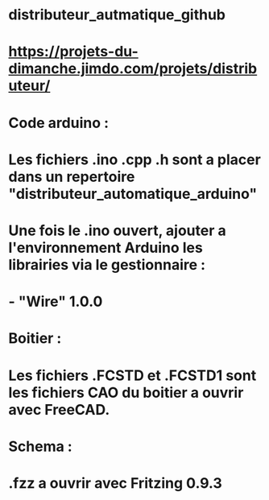 # distributeur_autmatique_github

# 
# https://projets-du-dimanche.jimdo.com/projets/distributeur/
#
# Code arduino : 
# Les fichiers .ino .cpp .h sont a placer dans un repertoire "distributeur_automatique_arduino"
# Une fois le .ino ouvert, ajouter a l'environnement Arduino les librairies via le gestionnaire : 
#       - "Wire" 1.0.0
# 
# Boitier : 
# Les fichiers .FCSTD et .FCSTD1 sont les fichiers CAO du boitier a ouvrir avec FreeCAD.
#
# Schema : 
# .fzz a ouvrir avec Fritzing 0.9.3
